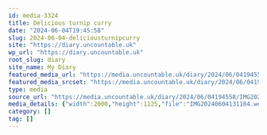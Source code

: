 ```yaml
---
id: media-3324
title: Delicious turnip curry
date: "2024-06-04T19:45:58"
slug: 2024-06-04-deliciousturnipcurry
site: "https://diary.uncountable.uk"
wp_url: "https://diary.uncountable.uk"
root_slug: diary
site_name: My Diary
featured_media_url: "https://media.uncountable.uk/diary/2024/06/04194558/IMG20240604131104.webp"
featured_media_srcset: "https://media.uncountable.uk/diary/2024/06/04194558/IMG20240604131104-300x169.webp 300w, https://media.uncountable.uk/diary/2024/06/04194558/IMG20240604131104-1024x576.webp 1024w, https://media.uncountable.uk/diary/2024/06/04194558/IMG20240604131104-150x150.webp 150w, https://media.uncountable.uk/diary/2024/06/04194558/IMG20240604131104-640x360.webp 640w, https://media.uncountable.uk/diary/2024/06/04194558/IMG20240604131104.webp 2000w"
type: media
source_url: "https://media.uncountable.uk/diary/2024/06/04194558/IMG20240604131104.webp"
media_details: {"width":2000,"height":1125,"file":"IMG20240604131104.webp","filesize":198316,"sizes":{"medium":{"file":"IMG20240604131104-300x169.webp","width":300,"height":169,"filesize":16558,"mime_type":"image/webp","source_url":"https://media.uncountable.uk/diary/2024/06/04194558/IMG20240604131104-300x169.webp"},"large":{"file":"IMG20240604131104-1024x576.webp","width":1024,"height":576,"filesize":92796,"mime_type":"image/webp","source_url":"https://media.uncountable.uk/diary/2024/06/04194558/IMG20240604131104-1024x576.webp"},"thumbnail":{"file":"IMG20240604131104-150x150.webp","width":150,"height":150,"filesize":8408,"mime_type":"image/webp","source_url":"https://media.uncountable.uk/diary/2024/06/04194558/IMG20240604131104-150x150.webp"},"mobwidth":{"file":"IMG20240604131104-640x360.webp","width":640,"height":360,"filesize":48466,"mime_type":"image/webp","source_url":"https://media.uncountable.uk/diary/2024/06/04194558/IMG20240604131104-640x360.webp"},"full":{"file":"IMG20240604131104.webp","width":2000,"height":1125,"mime_type":"image/webp","source_url":"https://media.uncountable.uk/diary/2024/06/04194558/IMG20240604131104.webp"}},"image_meta":{"aperture":"0","credit":"","camera":"","caption":"","created_timestamp":"0","copyright":"","focal_length":"0","iso":"0","shutter_speed":"0","title":"","orientation":"0","keywords":[]}}
category: []
tag: []
---
```


